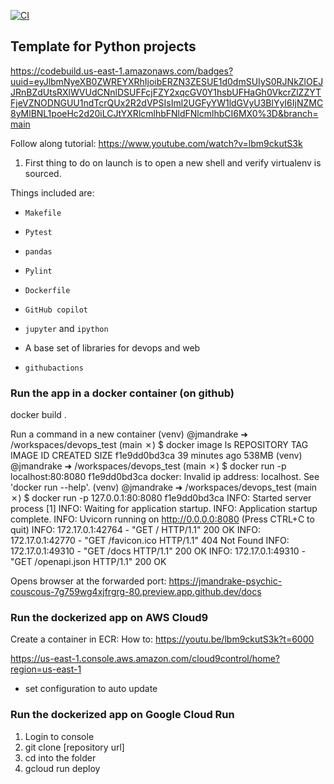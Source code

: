 [![CI](https://github.com/nogibjj/python-template/actions/workflows/cicd.yml/badge.svg)](https://github.com/nogibjj/python-template/actions/workflows/cicd.yml)

## Template for Python projects 

https://codebuild.us-east-1.amazonaws.com/badges?uuid=eyJlbmNyeXB0ZWREYXRhIjoibERZN3ZESUE1d0dmSUIyS0RJNkZlOEJJRnBZdUtsRXlWVUdCNnlDSUFFcjFZY2xqcGV0Y1hsbUFHaGh0VkcrZlZZYTFjeVZNODNGUU1ndTcrQUx2R2dVPSIsIml2UGFyYW1ldGVyU3BlYyI6IjNZMC8yMlBNL1poeHc2d20iLCJtYXRlcmlhbFNldFNlcmlhbCI6MX0%3D&branch=main

Follow along tutorial:
https://www.youtube.com/watch?v=lbm9ckutS3k


1. First thing to do on launch is to open a new shell and verify virtualenv is sourced.

Things included are:

* `Makefile`

* `Pytest`

* `pandas`

* `Pylint`

* `Dockerfile`

* `GitHub copilot`

* `jupyter` and `ipython` 

* A base set of libraries for devops and web

* `githubactions` 


### Run the app in a docker container (on github)

docker build .

Run a command in a new container
(venv) @jmandrake ➜ /workspaces/devops_test (main ✗) $ docker image ls
REPOSITORY   TAG       IMAGE ID       CREATED          SIZE
<none>       <none>    f1e9dd0bd3ca   39 minutes ago   538MB
(venv) @jmandrake ➜ /workspaces/devops_test (main ✗) $ docker run -p localhost:80:8080 f1e9dd0bd3ca
docker: Invalid ip address: localhost.
See 'docker run --help'.
(venv) @jmandrake ➜ /workspaces/devops_test (main ✗) $ docker run -p 127.0.0.1:80:8080 f1e9dd0bd3ca
INFO:     Started server process [1]
INFO:     Waiting for application startup.
INFO:     Application startup complete.
INFO:     Uvicorn running on http://0.0.0.0:8080 (Press CTRL+C to quit)
INFO:     172.17.0.1:42764 - "GET / HTTP/1.1" 200 OK
INFO:     172.17.0.1:42770 - "GET /favicon.ico HTTP/1.1" 404 Not Found
INFO:     172.17.0.1:49310 - "GET /docs HTTP/1.1" 200 OK
INFO:     172.17.0.1:49310 - "GET /openapi.json HTTP/1.1" 200 OK

Opens browser at the forwarded port:
https://jmandrake-psychic-couscous-7g759wg4xjfrgrg-80.preview.app.github.dev/docs


### Run the dockerized app on AWS Cloud9

Create a container in ECR: 
How to: https://youtu.be/lbm9ckutS3k?t=6000

https://us-east-1.console.aws.amazon.com/cloud9control/home?region=us-east-1

- set configuration to auto update
  
 ### Run the dockerized app on Google Cloud Run
 1. Login to console
 2. git clone [repository url]
 3. cd into the folder
 4. gcloud run deploy
  
